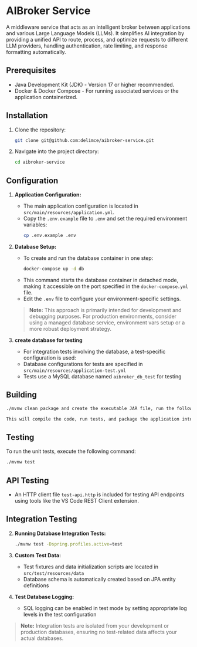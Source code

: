 # AIBroker Service

A middleware service that acts as an intelligent broker between applications and various Large Language Models (LLMs). It simplifies AI integration by providing a unified API to route, process, and optimize requests to different LLM providers, handling authentication, rate limiting, and response formatting automatically.


## Prerequisites

*   Java Development Kit (JDK) - Version 17 or higher recommended.
*   Docker & Docker Compose - For running associated services or the application containerized.

## Installation

1.  Clone the repository:
    ````bash
    git clone git@github.com:delimce/aibroker-service.git
    ````
2.  Navigate into the project directory:
    ````bash
    cd aibroker-service
    ````

## Configuration

1.  **Application Configuration:**
    *   The main application configuration is located in `src/main/resources/application.yml`.
    *   Copy the `.env.example` file to `.env` and set the required environment variables:
        ```bash
        cp .env.example .env
        ```
2.  **Database Setup:**
    * To create and run the database container in one step:
      ```bash
      docker-compose up -d db
      ```
    * This command starts the database container in detached mode, making it accessible on the port specified in the `docker-compose.yml` file.
    * Edit the `.env` file to configure your environment-specific settings.
     > **Note:** This approach is primarily intended for development and debugging purposes. For production environments, consider using a managed database service, environment vars setup or a more robust deployment strategy.

3. **create database for testing**
    * For integration tests involving the database, a test-specific configuration is used:    
    * Database configurations for tests are specified in `src/main/resources/application-test.yml`
    * Tests use a MySQL database named `aibroker_db_test` for testing

## Building
```bash
./mvnw clean package and create the executable JAR file, run the following command from the project root directory:
```
```bash
This will compile the code, run tests, and package the application into `target/aibroker-service-0.0.1-SNAPSHOT.jar`.
```
## Testing
To run the unit tests, execute the following command:

```bash
./mvnw test
```

## API Testing

*   An HTTP client file `test-api.http` is included for testing API endpoints using tools like the VS Code REST Client extension.


## Integration Testing


2. **Running Database Integration Tests:**
    ```bash
    ./mvnw test -Dspring.profiles.active=test
    ```

3. **Custom Test Data:**
    * Test fixtures and data initialization scripts are located in `src/test/resources/data`
    * Database schema is automatically created based on JPA entity definitions

4. **Test Database Logging:**
    * SQL logging can be enabled in test mode by setting appropriate log levels in the test configuration

> **Note:** Integration tests are isolated from your development or production databases, ensuring no test-related data affects your actual databases.

